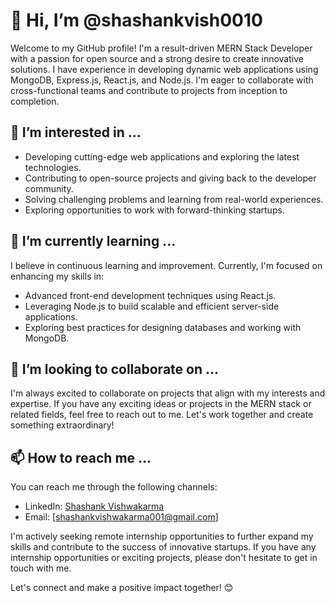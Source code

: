 # 👋 Hi, I’m @shashankvish0010

Welcome to my GitHub profile! I'm a result-driven MERN Stack Developer with a passion for open source and a strong desire to create innovative solutions. I have experience in developing dynamic web applications using MongoDB, Express.js, React.js, and Node.js. I'm eager to collaborate with cross-functional teams and contribute to projects from inception to completion.

## 👀 I’m interested in ...
- Developing cutting-edge web applications and exploring the latest technologies.
- Contributing to open-source projects and giving back to the developer community.
- Solving challenging problems and learning from real-world experiences.
- Exploring opportunities to work with forward-thinking startups.

## 🌱 I’m currently learning ...
I believe in continuous learning and improvement. Currently, I'm focused on enhancing my skills in:
- Advanced front-end development techniques using React.js.
- Leveraging Node.js to build scalable and efficient server-side applications.
- Exploring best practices for designing databases and working with MongoDB.

## 💞️ I’m looking to collaborate on ...
I'm always excited to collaborate on projects that align with my interests and expertise. If you have any exciting ideas or projects in the MERN stack or related fields, feel free to reach out to me. Let's work together and create something extraordinary!

## 📫 How to reach me ...
You can reach me through the following channels:
- LinkedIn: [Shashank Vishwakarma](linkedin.com/in/shashank-vishwakarma-full-stack-developer/)
- Email: [shashankvishwakarma001@gmail.com]

I'm actively seeking remote internship opportunities to further expand my skills and contribute to the success of innovative startups. If you have any internship opportunities or exciting projects, please don't hesitate to get in touch with me.

Let's connect and make a positive impact together! 😊
